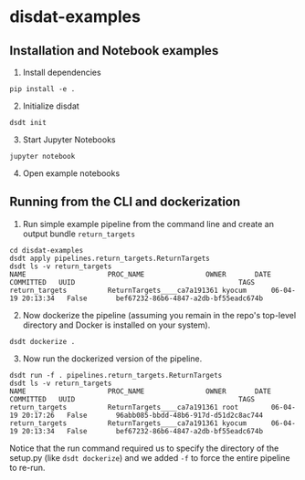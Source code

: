 # disdat-examples
## Installation and Notebook examples
1. Install dependencies
```commandline
pip install -e .
```
2. Initialize disdat
```commandline
dsdt init
```
3. Start Jupyter Notebooks
```commandline
jupyter notebook
```

4. Open example notebooks

## Running from the CLI and dockerization 
1. Run simple example pipeline from the command line and create an output bundle `return_targets`
```commandline
cd disdat-examples
dsdt apply pipelines.return_targets.ReturnTargets
dsdt ls -v return_targets
NAME                	PROC_NAME           	OWNER   	DATE              	COMMITTED	UUID                                    	TAGS
return_targets      	ReturnTargets____ca7a191361	kyocum  	06-04-19 20:13:34 	False   	bef67232-86b6-4847-a2db-bf55eadc674b
```
2. Now dockerize the pipeline (assuming you remain in the repo's top-level directory and Docker is installed on your system).
```commandline
dsdt dockerize .
```
3. Now run the dockerized version of the pipeline.
```
dsdt run -f . pipelines.return_targets.ReturnTargets
dsdt ls -v return_targets
NAME                	PROC_NAME           	OWNER   	DATE              	COMMITTED	UUID                                    	TAGS
return_targets      	ReturnTargets____ca7a191361	root    	06-04-19 20:17:26 	False   	96abb085-bbdd-48b6-917d-d51d2c8ac744
return_targets      	ReturnTargets____ca7a191361	kyocum  	06-04-19 20:13:34 	False   	bef67232-86b6-4847-a2db-bf55eadc674b
```

Notice that the run command required us to specify the directory of the setup.py (like `dsdt dockerize`) and we added `-f` to force the entire pipeline to re-run.    



